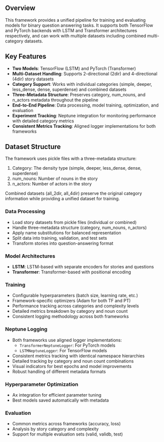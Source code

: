 ## Overview
This framework provides a unified pipeline for training and evaluating models for binary question answering tasks. It supports both TensorFlow and PyTorch backends with LSTM and Transformer architectures respectively, and can work with multiple datasets including combined multi-category datasets.

## Key Features
- **Two Models**: TensorFlow (LSTM) and PyTorch (Transformer)
- **Multi-Dataset Handling**: Supports 2-directional (2dir) and 4-directional (4dir) story datasets
- **Category Support**: Works with individual categories (simple, deeper, less_dense, dense, superdense) and combined datasets
- **Three-Metadata Structure**: Preserves category, num_nouns, and n_actors metadata throughout the pipeline
- **End-to-End Pipeline**: Data processing, model training, optimization, and evaluation
- **Experiment Tracking**: Neptune integration for monitoring performance with detailed category metrics
- **Consistent Metrics Tracking**: Aligned logger implementations for both frameworks



## Dataset Structure

The framework uses pickle files with a three-metadata structure:

1. Category: The density type (simple, deeper, less_dense, dense, superdense)
2. num_nouns: Number of nouns in the story
3. n_actors: Number of actors in the story

Combined datasets (all_2dir, all_4dir) preserve the original category information while providing a unified dataset for training.

### Data Processing
- Load story datasets from pickle files (individual or combined)
- Handle three-metadata structure (category, num_nouns, n_actors)
- Apply name substitutions for balanced representation
- Split data into training, validation, and test sets
- Transform stories into question-answering format


### Model Architectures
- **LSTM**: LSTM-based with separate encoders for stories and questions
- **Transformer**: Transformer-based with positional encoding

### Training
- Configurable hyperparameters (batch size, learning rate, etc.)
- Framework-specific optimizers (Adam for both TF and PT)
- Performance tracking across categories and complexity levels
- Detailed metrics breakdown by category and noun count
- Consistent logging methodology across both frameworks

### Neptune Logging
- Both frameworks use aligned logger implementations:
  - `TransformerNeptuneLogger`: For PyTorch models
  - `LSTMNeptuneLogger`: For TensorFlow models
- Consistent metrics tracking with identical namespace hierarchies
- Detailed tracking by category and noun count combinations
- Visual indicators for best epochs and model improvements
- Robust handling of different metadata formats

### Hyperparameter Optimization
- Ax integration for efficient parameter tuning
- Best models saved automatically with metadata

### Evaluation
- Common metrics across frameworks (accuracy, loss)
- Analysis by story category and complexity
- Support for multiple evaluation sets (valid, validb, test)

